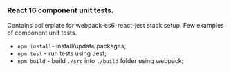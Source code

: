 ### React 16 component unit tests.
Contains boilerplate for webpack-es6-react-jest stack setup.
Few examples of component unit tests.


* ```npm install```- install/update packages;
* ```npm test``` - run tests using Jest;
* ```npm build``` - build ```./src``` into ```./build``` folder using webpack;